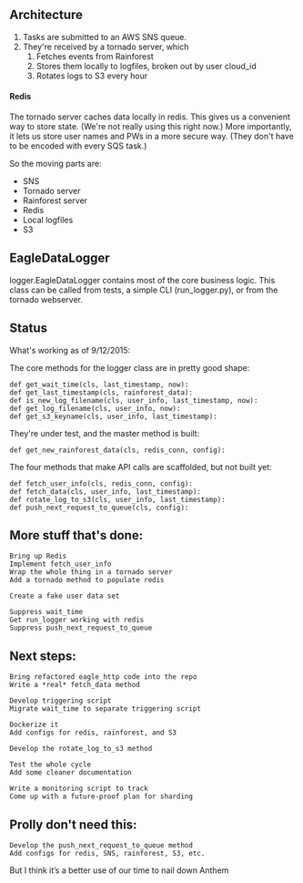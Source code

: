 
## Architecture

1. Tasks are submitted to an AWS SNS queue.
2. They're received by a tornado server, which
	1. Fetches events from Rainforest
	2. Stores them locally to logfiles, broken out by user cloud_id
	3. Rotates logs to S3 every hour


#### Redis
The tornado server caches data locally in redis.
This gives us a convenient way to store state. (We're not really using this right now.)
More importantly, it lets us store user names and PWs in a more secure way. (They don't have to be encoded with every SQS task.)


So the moving parts are:
* SNS
* Tornado server
* Rainforest server
* Redis
* Local logfiles
* S3


## EagleDataLogger
logger.EagleDataLogger contains most of the core business logic.
This class can be called from tests, a simple CLI (run_logger.py), or from the tornado webserver.




## Status

What's working as of 9/12/2015:

The core methods for the logger class are in pretty good shape:

	def get_wait_time(cls, last_timestamp, now):
	def get_last_timestamp(cls, rainforest_data):
	def is_new_log_filename(cls, user_info, last_timestamp, now):
	def get_log_filename(cls, user_info, now):
	def get_s3_keyname(cls, user_info, last_timestamp):

They're under test, and the master method is built:

	def get_new_rainforest_data(cls, redis_conn, config):

The four methods that make API calls are scaffolded, but not built yet:

	def fetch_user_info(cls, redis_conn, config):
	def fetch_data(cls, user_info, last_timestamp):
	def rotate_log_to_s3(cls, user_info, last_timestamp):
	def push_next_request_to_queue(cls, config):

## More stuff that's done:

	Bring up Redis
	Implement fetch_user_info
	Wrap the whole thing in a tornado server
	Add a tornado method to populate redis

	Create a fake user data set

	Suppress wait_time
	Get run_logger working with redis
	Suppress push_next_request_to_queue


## Next steps:

	Bring refactored eagle_http code into the repo
	Write a *real* fetch_data method

	Develop triggering script
	Migrate wait_time to separate triggering script

	Dockerize it
	Add configs for redis, rainforest, and S3

	Develop the rotate_log_to_s3 method

	Test the whole cycle
	Add some cleaner documentation

	Write a monitoring script to track 
	Come up with a future-proof plan for sharding

## Prolly don't need this:

	Develop the push_next_request_to_queue method
	Add configs for redis, SNS, rainforest, S3, etc.






But I think it’s a better use of our time to nail down Anthem